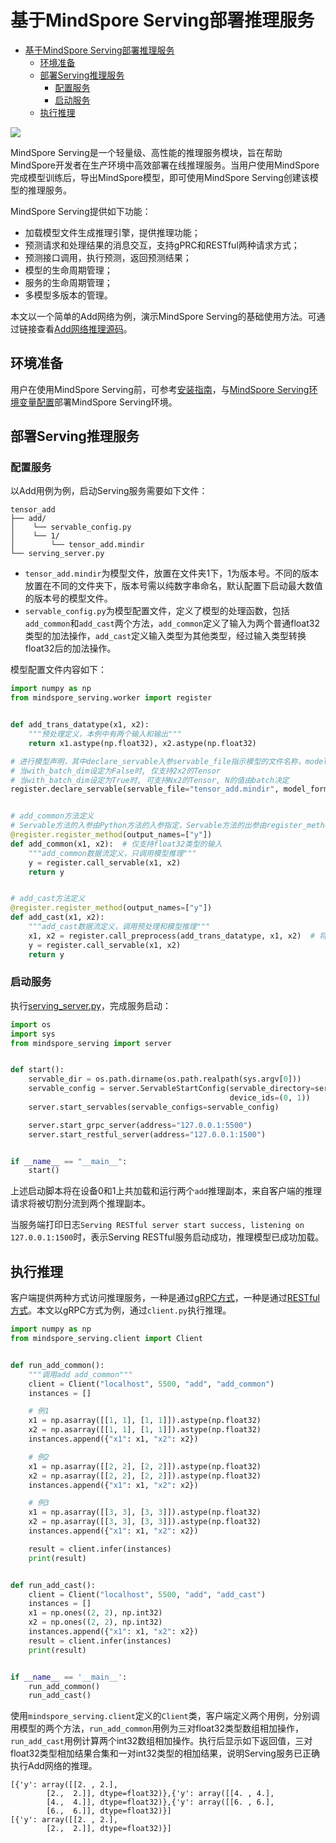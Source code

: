 # 基于MindSpore Serving部署推理服务

<!-- TOC -->

- [基于MindSpore Serving部署推理服务](#基于mindspore-serving部署推理服务)
    - [环境准备](#环境准备)
    - [部署Serving推理服务](#部署serving推理服务)
        - [配置服务](#配置服务)
        - [启动服务](#启动服务)
    - [执行推理](#执行推理)

<!-- /TOC -->

<a href="https://gitee.com/mindspore/docs/blob/master/tutorials/source_zh_cn/intermediate/inference/mindspore_serving_inference.md" target="_blank"><img src="https://gitee.com/mindspore/docs/raw/master/resource/_static/logo_source.png"></a>

MindSpore Serving是一个轻量级、高性能的推理服务模块，旨在帮助MindSpore开发者在生产环境中高效部署在线推理服务。当用户使用MindSpore完成模型训练后，导出MindSpore模型，即可使用MindSpore Serving创建该模型的推理服务。

MindSpore Serving提供如下功能：

- 加载模型文件生成推理引擎，提供推理功能；
- 预测请求和处理结果的消息交互，支持gPRC和RESTful两种请求方式；
- 预测接口调用，执行预测，返回预测结果；
- 模型的生命周期管理；
- 服务的生命周期管理；
- 多模型多版本的管理。

本文以一个简单的Add网络为例，演示MindSpore Serving的基础使用方法。可通过链接查看[Add网络推理源码](https://gitee.com/mindspore/serving/tree/master/example/tensor_add)。

## 环境准备

用户在使用MindSpore Serving前，可参考[安装指南](https://gitee.com/mindspore/serving/blob/master/README_CN.md#%E5%AE%89%E8%A3%85)，与[MindSpore Serving环境变量配置](https://gitee.com/mindspore/serving/blob/master/README_CN.md#%E9%85%8D%E7%BD%AE%E7%8E%AF%E5%A2%83%E5%8F%98%E9%87%8F)部署MindSpore Serving环境。

## 部署Serving推理服务

### 配置服务

以Add用例为例，启动Serving服务需要如下文件：

```shell
tensor_add
├── add/
│    └── servable_config.py
│    └── 1/
│        └── tensor_add.mindir
└── serving_server.py
```

- `tensor_add.mindir`为模型文件，放置在文件夹1下，1为版本号。不同的版本放置在不同的文件夹下，版本号需以纯数字串命名，默认配置下启动最大数值的版本号的模型文件。
- `servable_config.py`为模型配置文件，定义了模型的处理函数，包括`add_common`和`add_cast`两个方法，`add_common`定义了输入为两个普通float32类型的加法操作，`add_cast`定义输入类型为其他类型，经过输入类型转换float32后的加法操作。

模型配置文件内容如下：

```python
import numpy as np
from mindspore_serving.worker import register


def add_trans_datatype(x1, x2):
    """预处理定义，本例中有两个输入和输出"""
    return x1.astype(np.float32), x2.astype(np.float32)

# 进行模型声明，其中declare_servable入参servable_file指示模型的文件名称，model_format指示模型的模型类别
# 当with_batch_dim设定为False时, 仅支持2x2的Tensor
# 当with_batch_dim设定为True时, 可支持Nx2的Tensor, N的值由batch决定
register.declare_servable(servable_file="tensor_add.mindir", model_format="MindIR", with_batch_dim=False)


# add_common方法定义
# Servable方法的入参由Python方法的入参指定，Servable方法的出参由register_method的output_names指定
@register.register_method(output_names=["y"])
def add_common(x1, x2):  # 仅支持float32类型的输入
    """add_common数据流定义，只调用模型推理"""
    y = register.call_servable(x1, x2)
    return y


# add_cast方法定义
@register.register_method(output_names=["y"])
def add_cast(x1, x2):
    """add_cast数据流定义，调用预处理和模型推理"""
    x1, x2 = register.call_preprocess(add_trans_datatype, x1, x2)  # 将输入转换为 float32
    y = register.call_servable(x1, x2)
    return y
```

### 启动服务

执行[serving_server.py](https://gitee.com/mindspore/serving/blob/master/example/tensor_add/serving_server.py)，完成服务启动：

```python
import os
import sys
from mindspore_serving import server


def start():
    servable_dir = os.path.dirname(os.path.realpath(sys.argv[0]))
    servable_config = server.ServableStartConfig(servable_directory=servable_dir, servable_name="add",
                                                 device_ids=(0, 1))
    server.start_servables(servable_configs=servable_config)

    server.start_grpc_server(address="127.0.0.1:5500")
    server.start_restful_server(address="127.0.0.1:1500")


if __name__ == "__main__":
    start()

```

上述启动脚本将在设备0和1上共加载和运行两个`add`推理副本，来自客户端的推理请求将被切割分流到两个推理副本。

当服务端打印日志`Serving RESTful server start success, listening on 127.0.0.1:1500`时，表示Serving RESTful服务启动成功，推理模型已成功加载。

## 执行推理

客户端提供两种方式访问推理服务，一种是通过[gRPC方式](https://www.mindspore.cn/tutorial/inference/zh-CN/master/serving_grpc.html)，一种是通过[RESTful方式](https://www.mindspore.cn/tutorial/inference/zh-CN/master/serving_restful.html)。本文以gRPC方式为例，通过`client.py`执行推理。

```python
import numpy as np
from mindspore_serving.client import Client


def run_add_common():
    """调用add add_common"""
    client = Client("localhost", 5500, "add", "add_common")
    instances = []

    # 例1
    x1 = np.asarray([[1, 1], [1, 1]]).astype(np.float32)
    x2 = np.asarray([[1, 1], [1, 1]]).astype(np.float32)
    instances.append({"x1": x1, "x2": x2})

    # 例2
    x1 = np.asarray([[2, 2], [2, 2]]).astype(np.float32)
    x2 = np.asarray([[2, 2], [2, 2]]).astype(np.float32)
    instances.append({"x1": x1, "x2": x2})

    # 例3
    x1 = np.asarray([[3, 3], [3, 3]]).astype(np.float32)
    x2 = np.asarray([[3, 3], [3, 3]]).astype(np.float32)
    instances.append({"x1": x1, "x2": x2})

    result = client.infer(instances)
    print(result)


def run_add_cast():
    client = Client("localhost", 5500, "add", "add_cast")
    instances = []
    x1 = np.ones((2, 2), np.int32)
    x2 = np.ones((2, 2), np.int32)
    instances.append({"x1": x1, "x2": x2})
    result = client.infer(instances)
    print(result)


if __name__ == '__main__':
    run_add_common()
    run_add_cast()
```

使用`mindspore_serving.client`定义的`Client`类，客户端定义两个用例，分别调用模型的两个方法，`run_add_common`用例为三对float32类型数组相加操作，`run_add_cast`用例计算两个int32数组相加操作。执行后显示如下返回值，三对float32类型相加结果合集和一对int32类型的相加结果，说明Serving服务已正确执行Add网络的推理。

```shell
[{'y': array([[2. , 2.],
        [2.,  2.]], dtype=float32)},{'y': array([[4. , 4.],
        [4.,  4.]], dtype=float32)},{'y': array([[6. , 6.],
        [6.,  6.]], dtype=float32)}]
[{'y': array([[2. , 2.],
        [2.,  2.]], dtype=float32)}]
```
